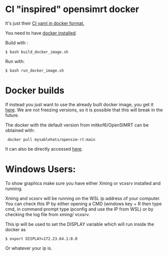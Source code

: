 # CI "inspired" opensimrt docker

It's just their [CI yaml in docker format. ](https://github.com/mitkof6/OpenSimRT)


You need to have [docker installed](https://docs.docker.com/get-docker/).

Build with :

    $ bash build_docker_image.sh

Run with:

    $ bash run_docker_image.sh

# Docker builds

If instead you just want to use the already built docker image, you get it [here](https://hub.docker.com/r/mysablehats/opensim-rt/tags). We are not freezing versions, so it is possible that this will break in the future. 

The docker with the default version from mitkof6/OpenSIMRT can be obtained with: 

     docker pull mysablehats/opensim-rt:main

It can also be directly accessed [here](https://hub.docker.com/layers/mysablehats/opensim-rt/main/images/sha256-f3f238759e736f2fd01b9a1eec307b9dbe664f97206e438541bb2685b9fcb38e).

# Windows Users:

To show graphics make sure you have either Xming or vcxsrv installed and running. 

Xming and vcxsrv will be running on the WSL ip address of your computer. You can check this IP by either opening a CMD (windows key + R then type cmd, in command prompt type ipconfig and use the IP from WSL) or by checking the log file from xming/ vcxsrv.

This ip will be used to set the DISPLAY variable which will run inside the docker as

    $ export DISPLAY=172.23.64.1:0.0

Or whatever your ip is. 

